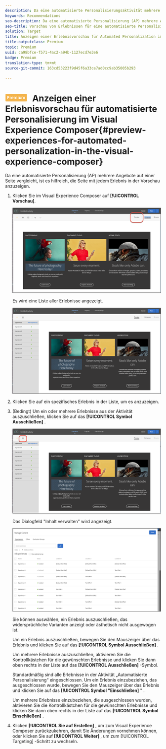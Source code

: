 ```yaml
---
description: Da eine automatisierte Personalisierungsaktivität mehrere Angebote auf einer Seite vergleicht, ist es hilfreich, die Seite mit jedem Erlebnis in der Vorschau anzuzeigen.
keywords: Recommendations
seo-description: Da eine automatisierte Personalisierung (AP) mehrere Angebote auf einer Seite vergleicht, ist es hilfreich, die Seite mit jedem Erlebnis in der Vorschau anzuzeigen.
seo-title: Vorschau von Erlebnissen für eine automatisierte Personalisierung (AP) im Adobe Target Visual Experience Composer
solution: Target
title: Anzeigen einer Erlebnisvorschau für Automated Personalization im Visual Experience Composer
title-outputclass: Premium
topic: Premium
uuid: ca98bfce-f571-4ac2-a94b-1127ecd7e3e6
badge: Premium
translation-type: tm+mt
source-git-commit: 163cd53223f9d45f6a33ce7ad0cc9ab35005b293

---
```



# ![PREMIUM](/help/assets/premium.png) Anzeigen einer Erlebnisvorschau für automatisierte Personalisierung im Visual Experience Composer{#preview-experiences-for-automated-personalization-in-the-visual-experience-composer}

Da eine automatisierte Personalisierung (AP) mehrere Angebote auf einer Seite vergleicht, ist es hilfreich, die Seite mit jedem Erlebnis in der Vorschau anzuzeigen.

1. Klicken Sie im Visual Experience Composer auf **[!UICONTROL Vorschau]**.

   ![Vorschau-Symbol](/help/c-activities/t-automated-personalization/assets/preview.png)

   Es wird eine Liste aller Erlebnisse angezeigt.

   ![Vorschau von Erlebnissen](/help/c-activities/t-automated-personalization/assets/ap_preview-new.png)

1. Klicken Sie auf ein spezifisches Erlebnis in der Liste, um es anzuzeigen.

1. (Bedingt) Um ein oder mehrere Erlebnisse aus der Aktivität auszuschließen, klicken Sie auf das **[!UICONTROL Symbol Ausschließen]** .

   ![Symbol &quot;Ausschließen «](/help/c-activities/t-automated-personalization/assets/ap_exclude-new.png)

   Das Dialogfeld &quot;Inhalt verwalten&quot; wird angezeigt.

   ![Inhaltsverwaltung, Dialogfeld](/help/c-activities/t-automated-personalization/assets/preview-exclude.png)

   Sie können auswählen, ein Erlebnis auszuschließen, das widersprüchliche Varianten anzeigt oder ästhetisch nicht ausgewogen ist.

   Um ein Erlebnis auszuschließen, bewegen Sie den Mauszeiger über das Erlebnis und klicken Sie auf das **[!UICONTROL Symbol Ausschließen]** .

   Um mehrere Erlebnisse auszuschließen, aktivieren Sie die Kontrollkästchen für die gewünschten Erlebnisse und klicken Sie dann oben rechts in der Liste auf das **[!UICONTROL Ausschließen]** -Symbol.

   Standardmäßig sind alle Erlebnisse in der Aktivität „Automatisierte Personalisierung“ eingeschlossen. Um ein Erlebnis einzubeziehen, das ausgeschlossen wurde, bewegen Sie den Mauszeiger über das Erlebnis und klicken Sie auf das **[!UICONTROL Symbol &quot;Einschließen]** &quot; .

   Um mehrere Erlebnisse einzubeziehen, die ausgeschlossen wurden, aktivieren Sie die Kontrollkästchen für die gewünschten Erlebnisse und klicken Sie dann oben rechts in der Liste auf das **[!UICONTROL Symbol Einschließen]** .

1. Klicken **[!UICONTROL Sie auf Erstellen]** , um zum Visual Experience Composer zurückzukehren, damit Sie Änderungen vornehmen können, oder klicken Sie auf **[!UICONTROL Weiter]** , um zum [!UICONTROL Targeting] -Schritt zu wechseln.
